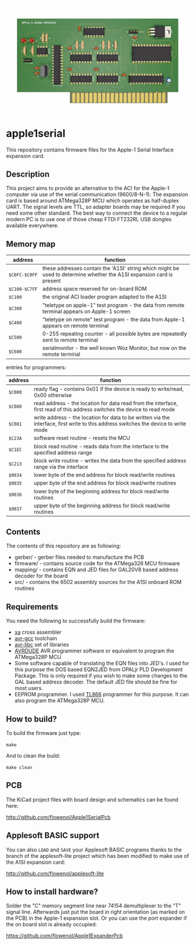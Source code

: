 ![apple1serial](/apple1serial.jpg)

# apple1serial

This repository contains firmware files for the Apple-1 Serial Interface expansion card.

## Description

This project aims to provide an alternative to the ACI for the Apple-1 computer via use of the serial communication (9600/8-N-1).
The expansion card is based around ATMega328P MCU which operates as half-duplex UART. The signal levels are TTL, so adapter boards may be required if you need some other standard. The best way to connect the device to a regular modern PC is to use one of those cheap FTDI FT232RL USB dongles available everywhere.

## Memory map

| address | function |
| --- | --- |
| `$C0FC-$C0FF` | these addresses contain the 'A1SI' string which might be used to determine whether the A1SI expansion card is present |
| `$C100-$C7FF` | address space reserved for on-board ROM |
| `$C100` | the original ACI loader program adapted to the A1SI |
| `$C300` | "teletype on apple-1" test program - the data from remote terminal appears on Apple-1 screen |
| `$C400` | "teletype on remote" test program - the data from Apple-1 appears on remote terminal |
| `$C500` | 0-255 repeating counter - all possible bytes are repeatedly sent to remote terminal |
| `$C600` | serialmonitor - the well known Woz Monitor, but now on the remote terminal |

entries for programmers:

| address | function |
| --- | --- |
| `$C000` | ready flag - contains 0x01 if the device is ready to write/read, 0x00 otherwise |
| `$C080` | read address - the location for data read from the interface, first read of this address switches the device to read mode |
| `$C081` | write address - the location for data to be written via the interface, first write to this address switches the device to write mode |
| `$C23A` | software reset routine - resets the MCU |
| `$C1EC` | block read routine - reads data from the interface to the specified address range |
| `$C213` | block write routine - writes the data from the specified address range via the interface |
| `$0034` | lower byte of the end address for block read/write routines |
| `$0035` | upper byte of the end address for block read/write routines |
| `$0036` | lower byte of the beginning address for block read/write routines |
| `$0037` | upper byte of the beginning address for block read/write routines |


## Contents

The contents of this repository are as following:

* gerber/ - gerber files needed to manufacture the PCB
* firmware/ - contains source code for the ATMega328 MCU firmware
* mapping/ - contains EQN and JED files for GAL20V8 based address decoder for the board
* src/ - contains the 6502 assembly sources for the A1SI onboard ROM routines

## Requirements

You need the following to successfully build the firmware:

* [xa](https://www.floodgap.com/retrotech/xa/) cross assembler
* [avr-gcc](https://gcc.gnu.org/wiki/avr-gcc) toolchain
* [avr-libc](https://www.nongnu.org/avr-libc/) set of libraries
* [AVRDUDE](https://www.nongnu.org/avrdude/) AVR programmer software or equivalent to program the ATMega328P MCU
* Some software capable of translating the EQN files into JED's. I used for this purpose the DOS based EQN2JED from OPALjr PLD Development Package. This is only required if you wish to make some changes to the GAL based address decoder. The default JED file should be fine for most users.
* EEPROM programmer. I used [TL866](http://autoelectric.cn/EN/TL866_main.html) programmer for this purpose. It can also program the ATMega328P MCU.

## How to build?

To build the firmware just type:

`make`

And to clean the build:

`make clean`

## PCB

The KiCad project files with board design and schematics can be found here:

http://github.com/flowenol/Apple1SerialPcb

## Applesoft BASIC support

You can also `LOAD` and `SAVE` your Applesoft BASIC programs thanks to the branch of the
applesoft-lite project which has been modified to make use of the A1SI expansion card:

http://github.com/flowenol/applesoft-lite

## How to install hardware?

Solder the "C" memory segment line near 74154 demultiplexer to the "T" signal line.
Afterwards just put the board in right orientation (as marked on the PCB) in the Apple-1 expansion slot.
Or you can use the port expander if the on board slot is already occupied:

https://github.com/flowenol/Apple1ExpanderPcb
